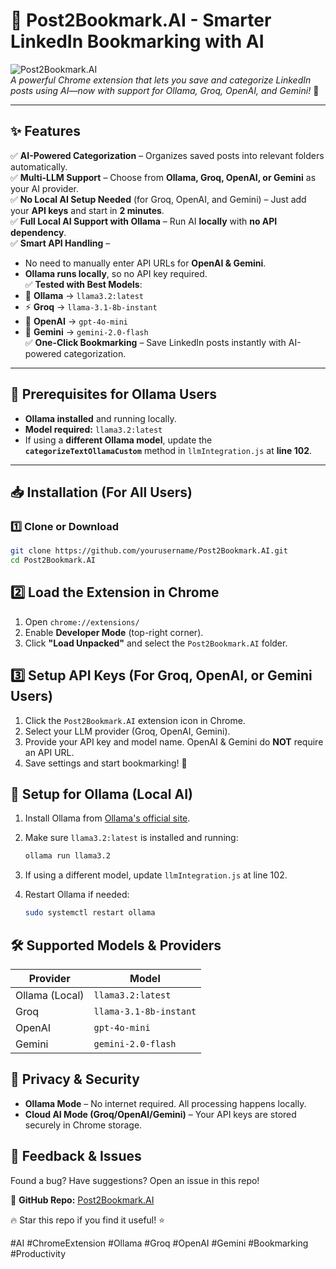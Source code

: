 # 📌 Post2Bookmark.AI - Smarter LinkedIn Bookmarking with AI  

![Post2Bookmark.AI](https://img.shields.io/badge/Chrome%20Extension-AI%20Powered-blue)  
*A powerful Chrome extension that lets you save and categorize LinkedIn posts using AI—now with support for Ollama, Groq, OpenAI, and Gemini!* 🚀  

---

## ✨ Features  
✅ **AI-Powered Categorization** – Organizes saved posts into relevant folders automatically.  
✅ **Multi-LLM Support** – Choose from **Ollama, Groq, OpenAI, or Gemini** as your AI provider.  
✅ **No Local AI Setup Needed** (for Groq, OpenAI, and Gemini) – Just add your **API keys** and start in **2 minutes**.  
✅ **Full Local AI Support with Ollama** – Run AI **locally** with **no API dependency**.  
✅ **Smart API Handling** –  
   - No need to manually enter API URLs for **OpenAI & Gemini**.  
   - **Ollama runs locally**, so no API key required.  
✅ **Tested with Best Models**:  
   - 🦙 **Ollama** → `llama3.2:latest`  
   - ⚡ **Groq** → `llama-3.1-8b-instant`  
   - 🤖 **OpenAI** → `gpt-4o-mini`  
   - 🌟 **Gemini** → `gemini-2.0-flash`  
✅ **One-Click Bookmarking** – Save LinkedIn posts instantly with AI-powered categorization.  

---

## 🔧 Prerequisites for Ollama Users  
- **Ollama installed** and running locally.  
- **Model required:** `llama3.2:latest`  
- If using a **different Ollama model**, update the **`categorizeTextOllamaCustom`** method in `llmIntegration.js` at **line 102**.  

---

## 📥 Installation (For All Users)  
### **1️⃣ Clone or Download**  
```sh
git clone https://github.com/yourusername/Post2Bookmark.AI.git
cd Post2Bookmark.AI
```

## 2️⃣ Load the Extension in Chrome

1.  Open `chrome://extensions/`
2.  Enable **Developer Mode** (top-right corner).
3.  Click **"Load Unpacked"** and select the `Post2Bookmark.AI` folder.

## 3️⃣ Setup API Keys (For Groq, OpenAI, or Gemini Users)

1.  Click the `Post2Bookmark.AI` extension icon in Chrome.
2.  Select your LLM provider (Groq, OpenAI, Gemini).
3.  Provide your API key and model name. OpenAI & Gemini do **NOT** require an API URL.
4.  Save settings and start bookmarking! 🚀

## 🔧 Setup for Ollama (Local AI)

1.  Install Ollama from [Ollama's official site](https://ollama.com/).
2.  Make sure `llama3.2:latest` is installed and running:

    ```sh
    ollama run llama3.2
    ```

3.  If using a different model, update `llmIntegration.js` at line 102.
4.  Restart Ollama if needed:

    ```sh
    sudo systemctl restart ollama
    ```

## 🛠 Supported Models & Providers

| Provider         | Model               |
| ---------------- | ------------------- |
| Ollama (Local)   | `llama3.2:latest`  |
| Groq             | `llama-3.1-8b-instant` |
| OpenAI           | `gpt-4o-mini`       |
| Gemini           | `gemini-2.0-flash`  |

## 🔐 Privacy & Security

* **Ollama Mode** – No internet required. All processing happens locally.
* **Cloud AI Mode (Groq/OpenAI/Gemini)** – Your API keys are stored securely in Chrome storage.

## 📢 Feedback & Issues

Found a bug? Have suggestions? Open an issue in this repo!

🔗 **GitHub Repo:** [Post2Bookmark.AI](https://github.com/pruthviishere/Post2Bookmark.AI)

🔥 Star this repo if you find it useful! ⭐

#AI #ChromeExtension #Ollama #Groq #OpenAI #Gemini #Bookmarking #Productivity
